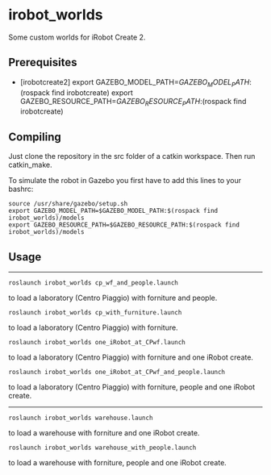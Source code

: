 
irobot_worlds
===
Some custom worlds for iRobot Create 2.

Prerequisites
---
* [irobotcreate2]
export GAZEBO_MODEL_PATH=$GAZEBO_MODEL_PATH:$(rospack find irobotcreate)
export GAZEBO_RESOURCE_PATH=$GAZEBO_RESOURCE_PATH:$(rospack find irobotcreate)


Compiling
---
Just clone the repository in the src folder of a catkin workspace. Then run catkin_make.

To simulate the robot in Gazebo you first have to add this lines to your bashrc:

```
source /usr/share/gazebo/setup.sh
export GAZEBO_MODEL_PATH=$GAZEBO_MODEL_PATH:$(rospack find irobot_worlds)/models
export GAZEBO_RESOURCE_PATH=$GAZEBO_RESOURCE_PATH:$(rospack find irobot_worlds)/models
```

Usage
---
---
```
roslaunch irobot_worlds cp_wf_and_people.launch
```
to load a laboratory (Centro Piaggio) with forniture and people. 

```
roslaunch irobot_worlds cp_with_furniture.launch
```
to load a laboratory (Centro Piaggio) with forniture. 

```
roslaunch irobot_worlds one_iRobot_at_CPwf.launch
```
to load a laboratory (Centro Piaggio) with forniture and one iRobot create.

```
roslaunch irobot_worlds one_iRobot_at_CPwf_and_people.launch
```
to load a laboratory (Centro Piaggio) with forniture, people and one iRobot create.

---
```
roslaunch irobot_worlds warehouse.launch
```
to load a warehouse with forniture and one iRobot create. 

```
roslaunch irobot_worlds warehouse_with_people.launch
```
to load a warehouse with forniture, people and one iRobot create. 

